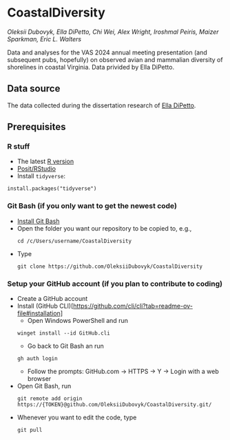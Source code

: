 # CoastalDiversity

*Oleksii Dubovyk, Ella DiPetto, Chi Wei, Alex Wright, Iroshmal Peiris, Maizer Sparkman, Eric L. Walters*

Data and analyses for the VAS 2024 annual meeting presentation (and subsequent pubs, hopefully) on observed avian and mammalian diversity of shorelines in coastal Virginia. Data privided by Ella DiPetto.

## Data source
The data collected during the dissertation research of [Ella DiPetto](https://edipetto.weebly.com/).

## Prerequisites
### R stuff
- The latest [R version](https://cran.r-project.org/bin/windows/base/)
- [Posit/RStudio](https://posit.co/download/rstudio-desktop/)
- Install `tidyverse`:
```
install.packages("tidyverse")
```
### Git Bash (if you only want to get the newest code)
- [Install Git Bash](https://carpentries.github.io/workshop-template/)
- Open the folder you want our repository to be copied to, e.g.,
  ```
  cd /c/Users/username/CoastalDiversity
  ```
- Type
  ```
  git clone https://github.com/OleksiiDubovyk/CoastalDiversity
  ```
### Setup your GitHub account (if you plan to contribute to coding)
- Create a GitHub account
- Install (GitHub CLI)[https://github.com/cli/cli?tab=readme-ov-file#installation]
    - Open Windows PowerShell and run
    ```
    winget install --id GitHub.cli
    ```
    - Go back to Git Bash an run
    ```
    gh auth login
    ```
    - Follow the prompts: GitHub.com -> HTTPS -> Y -> Login with a web browser
- Open Git Bash, run
  ```
  git remote add origin https://{TOKEN}@github.com/OleksiiDubovyk/CoastalDiversity.git/
  ```
  [comment]: <Token is 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>
- Whenever you want to edit the code, type
  ```
  git pull
  ```
